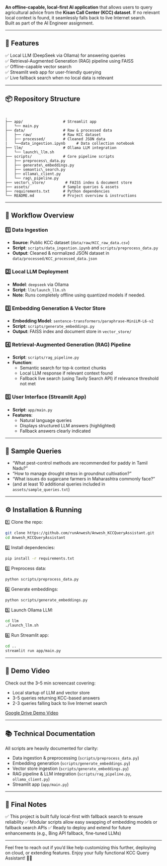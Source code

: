 **An offline-capable, local-first AI application** that allows users to query agricultural advice from the **Kisan Call Center (KCC) dataset**. If no relevant local context is found, it seamlessly falls back to live Internet search.  
Built as part of the AI Engineer assignment.

---

## 🚀 Features

✅ Local LLM (DeepSeek via Ollama) for answering queries  
✅ Retrieval-Augmented Generation (RAG) pipeline using FAISS  
✅ Offline-capable vector search  
✅ Streamlit web app for user-friendly querying  
✅ Live fallback search when no local data is relevant  

---

## 📦 Repository Structure

```

.
├── app/                  # Streamlit app
│   └── main.py
├── data/                 # Raw & processed data
│   ├── raw/              # Raw KCC dataset
│   ├── processed/        # Cleaned JSON data
|   └──data_ingestion.ipynb     # Data collection notebook
├── llm/                  # Ollama LLM integration
│   └── launch\_llm.sh
├── scripts/              # Core pipeline scripts
│   ├── preprocess\_data.py
│   ├── generate\_embeddings.py
│   ├── semantic\_search.py
│   ├── ollama\_client.py
│   └── rag\_pipeline.py
├── vector\_store/         # FAISS index & document store
├── assets/               # Sample queries & assets
├── requirements.txt      # Python dependencies
└── README.md             # Project overview & instructions

````

---

## 📝 Workflow Overview

### 1️⃣ Data Ingestion
- **Source**: Public KCC dataset (`data/raw/KCC_raw_data.csv`)
- **Script**: `scripts/data_ingestion.ipynb` and `scripts/preprocess_data.py`
- **Output**: Cleaned & normalized JSON dataset in `data/processed/KCC_processed_data.json`

### 2️⃣ Local LLM Deployment
- **Model**: `deepseek` via Ollama
- **Script**: `llm/launch_llm.sh`  
- **Note**: Runs completely offline using quantized models if needed.

### 3️⃣ Embedding Generation & Vector Store
- **Embedding Model**: `sentence-transformers/paraphrase-MiniLM-L6-v2`
- **Script**: `scripts/generate_embeddings.py`
- **Output**: FAISS index and document store in `vector_store/`

### 4️⃣ Retrieval-Augmented Generation (RAG) Pipeline
- **Script**: `scripts/rag_pipeline.py`
- **Function**:
  - Semantic search for top-k context chunks
  - Local LLM response if relevant context found
  - Fallback live search (using Tavily Search API) if relevance threshold not met

### 5️⃣ User Interface (Streamlit App)
- **Script**: `app/main.py`
- **Features**:
  - Natural language queries
  - Displays structured LLM answers (highlighted)
  - Fallback answers clearly indicated

---

## 🔬 Sample Queries
- “What pest-control methods are recommended for paddy in Tamil Nadu?”
- “How to manage drought stress in groundnut cultivation?”
- “What issues do sugarcane farmers in Maharashtra commonly face?”
- (and at least 10 additional queries included in `assets/sample_queries.txt`)

---

## ⚙️ Installation & Running

1️⃣ Clone the repo:
```bash
git clone https://github.com/runAnwesh/Anwesh_KCCQueryAssistant.git
cd Anwesh_KCCQueryAssistant
````

2️⃣ Install dependencies:

```bash
pip install -r requirements.txt
```

3️⃣ Preprocess data:

```bash
python scripts/preprocess_data.py
```

4️⃣ Generate embeddings:

```bash
python scripts/generate_embeddings.py
```

5️⃣ Launch Ollama LLM:

```bash
cd llm
./launch_llm.sh
```

6️⃣ Run Streamlit app:

```bash
cd ..
streamlit run app/main.py
```

---

## 🎥 Demo Video

Check out the 3–5 min screencast covering:

* Local startup of LLM and vector store
* 3-5 queries returning KCC-based answers
* 2-3 queries falling back to live Internet search

[Google Drive Demo Video](https://drive.google.com/drive/folders/1fU4jH3ZgedIIFSOhbIV1QSFHlm0am0XZ?usp=sharing)

---

## 📚 Technical Documentation

All scripts are heavily documented for clarity:

* Data ingestion & preprocessing (`scripts/preprocess_data.py`)
* Embedding generation (`scripts/generate_embeddings.py`)
* Vector store ingestion (`scripts/generate_embeddings.py`)
* RAG pipeline & LLM integration (`scripts/rag_pipeline.py`, `ollama_client.py`)
* Streamlit app (`app/main.py`)

---

## 🏁 Final Notes

✅ This project is built fully local-first with fallback search to ensure reliability
✅ Modular scripts allow easy swapping of embedding models or fallback search APIs
✅ Ready to deploy and extend for future enhancements (e.g., Bing API fallback, fine-tuned LLMs)

---

Feel free to reach out if you’d like help customizing this further, deploying on cloud, or extending features. Enjoy your fully functional KCC Query Assistant! 🚀🌾




